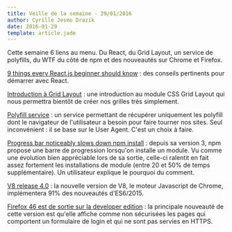 ```yaml
---
title: Veille de la semaine - 29/01/2016
author: Cyrille Jesmo Drazik
date: 2016-01-29
template: article.jade
---
```


Cette semaine 6 liens au menu. Du React, du Grid Layout, un service de polyfills, du WTF du côté de npm et des nouveautés sur Chrome et Firefox.

<span class="more"></span>

[9 things every React.js beginner should know](https://camjackson.net/post/9-things-every-reactjs-beginner-should-know) : des conseils pertinents pour démarrer avec React.

[Introduction à Grid Layout](http://putaindecode.io/fr/articles/css/grilles/grid-layout/) : une introduction au module CSS Grid Layout qui nous permettra bientôt de créer nos grilles très simplement.

[Polyfill service](https://cdn.polyfill.io/v2/docs/) : un service permettant de récupérer uniquement les polyfill dont le navigateur de l'utilisateur a besoin pour faire tourner nos sites. Seul inconvénient : il se base sur le User Agent. C'est un choix à faire.

[Progress bar noticeably slows down npm install](https://github.com/npm/npm/issues/11283#issuecomment-175246823) : depuis sa version 3, npm propose une barre de progression lorsqu'on installe un module. Vu comme une évolution bien appréciable lors de sa sortie, celle-ci ralentit en fait assez fortement les installations de module (entre 20 et 50% de temps supplémentaire). Un utilisateur explique le pourquoi du comment.

[V8 release 4.0](http://v8project.blogspot.nl/2016/01/v8-release-49.html) : la nouvelle version de V8, le moteur Javascript de Chrome, implémentera 91% des nouveautés d'ES6/2015.

[Firefox 46 est de sortie sur la developer edition](https://www.fxsitecompat.com/en-CA/versions/46/) : la principale nouveauté de cette version est qu'elle affiche comme non sécurisées les pages qui comportent un formulaire de login et qui ne sont pas servies en HTTPS.
